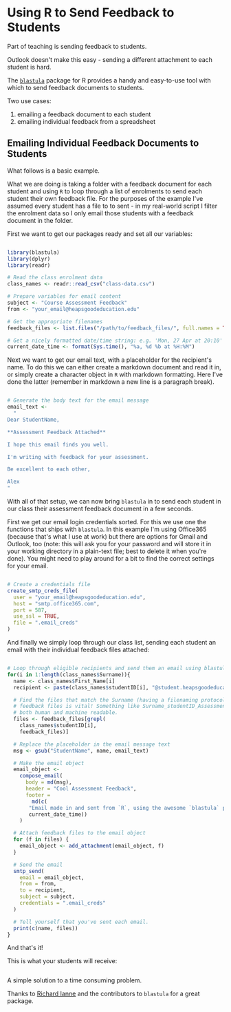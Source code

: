 # Using R to Send Feedback to Students

Part of teaching is sending feedback to students.

Outlook doesn't make this easy - sending a different attachment to each student is hard.

The [`blastula`](https://github.com/rich-iannone/blastula) package for R provides a handy and easy-to-use tool with which to send feedback documents to students.

Two use cases:

1) emailing a feedback document to each student
2) emailing individual feedback from a spreadsheet

## Emailing Individual Feedback Documents to Students

What follows is a basic example.

What we are doing is taking a folder with a feedback document for each student and using `R` to loop through a list of enrolments to send each student their own feedback file. For the purposes of the example I've assumed every student has a file to to sent - in my real-world script I filter the enrolment data so I only email those students with a feedback document in the folder.

First we want to get our packages ready and set all our variables:

```r

library(blastula)
library(dplyr)
library(readr)

# Read the class enrolment data
class_names <- readr::read_csv("class-data.csv")

# Prepare variables for email content
subject <- "Course Assessment Feedback"
from <- "your_email@heapsgoodeducation.edu"

# Get the appropriate filenames
feedback_files <- list.files("/path/to/feedback_files/", full.names = TRUE)

# Get a nicely formatted date/time string: e.g. 'Mon, 27 Apr at 20:10'
current_date_time <- format(Sys.time(), "%a, %d %b at %H:%M")
```

Next we want to get our email text, with a placeholder for the recipient's name. To do this we can either create a markdown document and read it in, or simply create a character object in `R` with markdown formatting. Here I've done the latter (remember in markdown a new line is a paragraph break).

```r

# Generate the body text for the email message
email_text <-
  "
Dear StudentName,

**Assessment Feedback Attached**

I hope this email finds you well.

I'm writing with feedback for your assessment.

Be excellent to each other,

Alex
"
```

With all of that setup, we can now bring `blastula` in to send each student in our class their assessment feedback document in a few seconds.

First we get our email login credentials sorted. For this we use one the functions that ships with `blastula`. In this example I'm using Office365 (because that's what I use at work) but there are options for Gmail and Outlook, too (note: this will ask you for your password and will store it in your working directory in a plain-text file; best to delete it when you're done). You might need to play around for a bit to find the correct settings for your email.

```r

# Create a credentials file
create_smtp_creds_file(
  user = "your_email@heapsgoodeducation.edu",
  host = "smtp.office365.com",
  port = 587,
  use_ssl = TRUE,
  file = ".email_creds"
)
```

And finally we simply loop through our class list, sending each student an email with their individual feedback files attached:

```r

# Loop through eligible recipients and send them an email using blastula package
for(i in 1:length(class_names$Surname)){
  name <- class_names$First_Name[i]
  recipient <- paste(class_names$studentID[i], "@student.heapsgoodeducation.edu", sep = "")

  # Find the files that match the Surname (having a filenaming protocol for
  # feedback files is vital! Something like Surname_studentID_Assessment.pdf is
  # both human and machine readable.
  files <- feedback_files[grepl(
    class_names$studentID[i],
    feedback_files)]

  # Replace the placeholder in the email message text
  msg <- gsub("StudentName", name, email_text)

  # Make the email object
  email_object <-
    compose_email(
      body = md(msg),
      header = "Cool Assessment Feedback",
      footer =
        md(c(
	   "Email made in and sent from `R`, using the awesome `blastula` package, on ",
	   current_date_time))
    )

  # Attach feedback files to the email object
  for (f in files) {
    email_object <- add_attachment(email_object, f)
  }

  # Send the email
  smtp_send(
    email = email_object,
    from = from,
    to = recipient,
    subject = subject,
    credentials = ".email_creds"
  )

  # Tell yourself that you've sent each email.
  print(c(name, files))
}

```

And that's it!

This is what your students will receive:

![]()

A simple solution to a time consuming problem.

Thanks to [Richard Ianne](https://github.com/rich-iannone) and the contributors to `blastula` for a great package.
